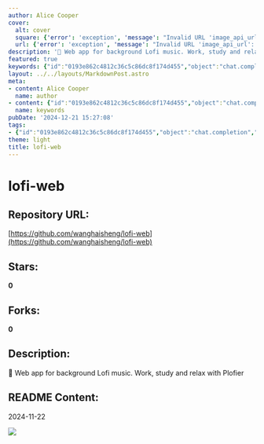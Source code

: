 ```yaml
---
author: Alice Cooper
cover:
  alt: cover
  square: {'error': 'exception', 'message': "Invalid URL 'image_api_url': No scheme supplied. Perhaps you meant https://image_api_url?"}
  url: {'error': 'exception', 'message': "Invalid URL 'image_api_url': No scheme supplied. Perhaps you meant https://image_api_url?"}
description: '🫧 Web app for background Lofi music. Work, study and relax with Plofier'
featured: true
keywords: {"id":"0193e862c4812c36c5c86dc8f174d455","object":"chat.completion","created":1734770607,"model":"Qwen/Qwen2.5-7B-Instruct","choices":[{"index":0,"message":{"role":"assistant","content":"Certainly! Here are the keywords and tags extracted from the provided text:\n\n### Keywords:\n- lofi\n- web app\n- background music\n- work\n- study\n- relax\n- Plofier\n- 2024\n- November\n- 22\n\n### Tags:\n- lofi-web\n- Plofier\n- Web app\n- Background music\n- Study\n- Work\n- Relax\n- 2024-11-22\n- BoxRadio"},"finish_reason":"stop"}],"usage":{"prompt_tokens":107,"completion_tokens":106,"total_tokens":213},"system_fingerprint":""}
layout: ../../layouts/MarkdownPost.astro
meta:
- content: Alice Cooper
  name: author
- content: {"id":"0193e862c4812c36c5c86dc8f174d455","object":"chat.completion","created":1734770607,"model":"Qwen/Qwen2.5-7B-Instruct","choices":[{"index":0,"message":{"role":"assistant","content":"Certainly! Here are the keywords and tags extracted from the provided text:\n\n### Keywords:\n- lofi\n- web app\n- background music\n- work\n- study\n- relax\n- Plofier\n- 2024\n- November\n- 22\n\n### Tags:\n- lofi-web\n- Plofier\n- Web app\n- Background music\n- Study\n- Work\n- Relax\n- 2024-11-22\n- BoxRadio"},"finish_reason":"stop"}],"usage":{"prompt_tokens":107,"completion_tokens":106,"total_tokens":213},"system_fingerprint":""}
  name: keywords
pubDate: '2024-12-21 15:27:08'
tags:
- {"id":"0193e862c4812c36c5c86dc8f174d455","object":"chat.completion","created":1734770607,"model":"Qwen/Qwen2.5-7B-Instruct","choices":[{"index":0,"message":{"role":"assistant","content":"Certainly! Here are the keywords and tags extracted from the provided text:\n\n### Keywords:\n- lofi\n- web app\n- background music\n- work\n- study\n- relax\n- Plofier\n- 2024\n- November\n- 22\n\n### Tags:\n- lofi-web\n- Plofier\n- Web app\n- Background music\n- Study\n- Work\n- Relax\n- 2024-11-22\n- BoxRadio"},"finish_reason":"stop"}],"usage":{"prompt_tokens":107,"completion_tokens":106,"total_tokens":213},"system_fingerprint":""}
theme: light
title: lofi-web
---
```


# lofi-web

## Repository URL: 
[https://github.com/wanghaisheng/lofi-web](https://github.com/wanghaisheng/lofi-web)

## Stars: 
**0**

## Forks: 
**0**

## Description: 
🫧 Web app for background Lofi music. Work, study and relax with Plofier

## README Content: 
2024-11-22

<a href="https://boxradio.net/" _target="blank"><img src="./public/github_1280-640.png" /></a>

